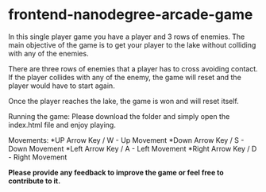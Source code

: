 frontend-nanodegree-arcade-game
===============================

In this single player game you have a player and 3 rows of enemies. The main objective of the game is to get your player to the lake without colliding with any of the enemies.

There are three rows of enemies that a player has to cross avoiding contact. If the player collides with any of the enemy, the game will reset and the player would have to start again.

Once the player reaches the lake, the game is won and will reset itself.

Running the game:
Please download the folder and simply open the index.html file and enjoy playing.

Movements:
*UP Arrow Key / W - Up Movement
*Down Arrow Key / S - Down Movement
*Left Arrow Key / A - Left Movement
*Right Arrow Key / D - Right Movement


**Please provide any feedback to improve the game or feel free to contribute to it.**

